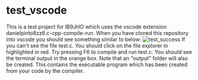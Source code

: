 # test_vscode

This is a test project for IB9JHO which uses the vscode extension danielpinto8zz6.c-cpp-compile-run. 
When you have cloned this repository into vscode you should see something similar to below:
![test_success](https://github.com/Aurashk/test_vscode/assets/9390150/7163c339-c8af-4852-8810-daa23f98655e)
If you can't see the file test.c. You should click on the file explorer in highlighted in red. Try pressing F6 to compile and run test.c.
You should see the terminal output in the orange box. Note that an "output" folder will also be created. This contains the executable
program which has been created from your code by the compiler.
